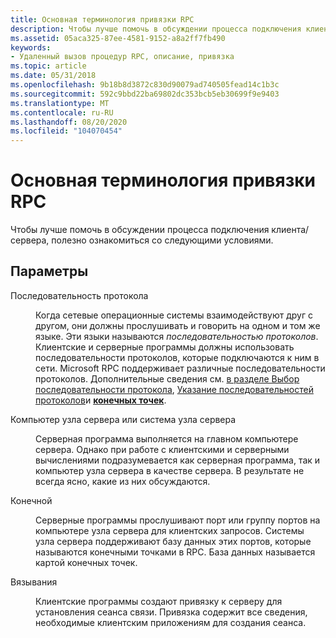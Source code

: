 ```yaml
---
title: Основная терминология привязки RPC
description: Чтобы лучше помочь в обсуждении процесса подключения клиента/сервера, полезно ознакомиться со следующими условиями.
ms.assetid: 05aca325-87ee-4581-9152-a8a2ff7fb490
keywords:
- Удаленный вызов процедур RPC, описание, привязка
ms.topic: article
ms.date: 05/31/2018
ms.openlocfilehash: 9b18b8d3872c830d90079ad740505fead14c1b3c
ms.sourcegitcommit: 592c9bbd22ba69802dc353bcb5eb30699f9e9403
ms.translationtype: MT
ms.contentlocale: ru-RU
ms.lasthandoff: 08/20/2020
ms.locfileid: "104070454"
---
```

# <a name="essential-rpc-binding-terminology"></a>Основная терминология привязки RPC

Чтобы лучше помочь в обсуждении процесса подключения клиента/сервера, полезно ознакомиться со следующими условиями.

## <a name="parameters"></a>Параметры

<dl> <dt>

<span id="Protocol_Sequence"></span><span id="protocol_sequence"></span><span id="PROTOCOL_SEQUENCE"></span>Последовательность протокола
</dt> <dd>

Когда сетевые операционные системы взаимодействуют друг с другом, они должны прослушивать и говорить на одном и том же языке. Эти языки называются *последовательностью протоколов*. Клиентские и серверные программы должны использовать последовательности протоколов, которые подключаются к ним в сети. Microsoft RPC поддерживает различные последовательности протоколов. Дополнительные сведения см. [в разделе Выбор последовательности протокола](selecting-a-protocol-sequence.md), [Указание последовательностей протоколов](specifying-protocol-sequences.md)и [**конечных точек**](/windows/desktop/Midl/endpoint).

</dd> <dt>

<span id="Server_Host_Computer_or_Server_Host_System"></span><span id="server_host_computer_or_server_host_system"></span><span id="SERVER_HOST_COMPUTER_OR_SERVER_HOST_SYSTEM"></span>Компьютер узла сервера или система узла сервера
</dt> <dd>

Серверная программа выполняется на главном компьютере сервера. Однако при работе с клиентскими и серверными вычислениями подразумевается как серверная программа, так и компьютер узла сервера в качестве сервера. В результате не всегда ясно, какие из них обсуждаются.

</dd> <dt>

<span id="Endpoint"></span><span id="endpoint"></span><span id="ENDPOINT"></span>Конечной
</dt> <dd>

Серверные программы прослушивают порт или группу портов на компьютере узла сервера для клиентских запросов. Системы узла сервера поддерживают базу данных этих портов, которые называются конечными точками в RPC. База данных называется картой конечных точек.

</dd> <dt>

<span id="Binding"></span><span id="binding"></span><span id="BINDING"></span>Вязывания
</dt> <dd>

Клиентские программы создают привязку к серверу для установления сеанса связи. Привязка содержит все сведения, необходимые клиентским приложениям для создания сеанса.

</dd> </dl>

 

 